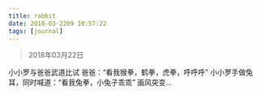 ```yaml
---
title: rabbit
date: 2018-03-2209 10:57:22
tags: [journal]
---
```


> 2018年03月22日

小小罗与爸爸武道比试
爸爸：“看我猴拳，鹤拳，虎拳，呼呼呼”
小小罗手做兔耳，同时喊道：“看我兔拳，小兔子乖乖”
画风突变...